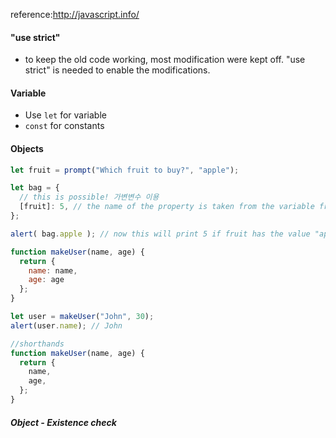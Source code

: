reference:http://javascript.info/

#### "use strict"

* to keep the old code working, most modification were kept off. "use strict" is needed to enable the modifications.

#### Variable
* Use `let` for variable
* `const` for constants

#### Objects
```javascript
let fruit = prompt("Which fruit to buy?", "apple");

let bag = {
  // this is possible! 가변변수 이용
  [fruit]: 5, // the name of the property is taken from the variable fruit
};

alert( bag.apple ); // now this will print 5 if fruit has the value "apple"
```

```javascript
function makeUser(name, age) {
  return {
    name: name,
    age: age
  };
}

let user = makeUser("John", 30);
alert(user.name); // John

//shorthands
function makeUser(name, age) {
  return {
    name,
    age,
  };
}

```

##### Object - Existence check
